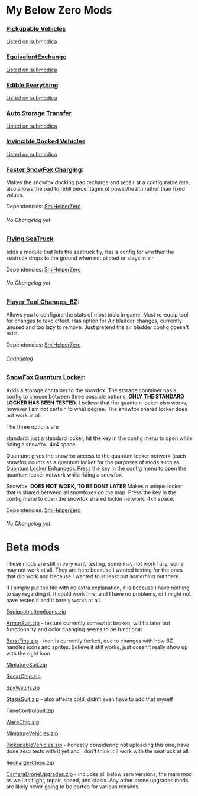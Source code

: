# My Below Zero Mods

### [Pickupable Vehicles](https://github.com/EldritchCarMaker/My-Subnautica-Mods/files/10326397/PickupableVehicles.zip)

[Listed on submodica](https://submodica.xyz/mods/sbz/138)


### [EquivalentExchange](https://github.com/EldritchCarMaker/My-Subnautica-Mods/files/10329026/EquivalentExchange.zip)

[Listed on submodica](https://submodica.xyz/mods/sbz/140)


### [Edible Everything](https://github.com/EldritchCarMaker/My-Subnautica-Mods/files/10329035/EdibleEverything.zip)

[Listed on submodica](https://submodica.xyz/mods/sbz/139)


### [Auto Storage Transfer](https://github.com/EldritchCarMaker/My-Subnautica-Mods/files/10332311/AutoStorageTransfer.zip)

[Listed on submodica](https://submodica.xyz/mods/sbz/150)


### [Invincible Docked Vehicles](https://github.com/EldritchCarMaker/My-Subnautica-Mods/files/10332316/InvincibleDockedVehicles.zip)

[Listed on submodica](https://submodica.xyz/mods/sbz/151)


### [Faster SnowFox Charging](https://github.com/Nagorogan/My-Subnautica-Mods/files/8227669/FasterSnowFoxCharging.zip):


Makes the snowfox docking pad recharge and repair at a configurable rate, also allows the pad to refill percentages of power/health rather than fixed values.

Dependencies: [SmlHelperZero](https://www.nexusmods.com/subnauticabelowzero/mods/34)
###### No Changelog yet


### [Flying SeaTruck](https://github.com/Nagorogan/My-Subnautica-Mods/files/8694119/FlyingSeaTruck.zip)


adds a module that lets the seatruck fly, has a config for whether the seatruck drops to the ground when not piloted or stays in air

Dependencies: [SmlHelperZero](https://www.nexusmods.com/subnauticabelowzero/mods/34)
###### No Changelog yet


### [Player Tool Changes_BZ](https://github.com/Nagorogan/My-Subnautica-Mods/files/8309959/PlayerToolChanges_BZ.zip):


Allows you to configure the stats of most tools in game. Must re-equip tool for changes to take effect. Has option for Air bladder changes, currently unused and too lazy to remove. Just pretend the air bladder config doesn't exist.

Dependencies: [SmlHelperZero](https://www.nexusmods.com/subnauticabelowzero/mods/34)
###### [Changelog](https://github.com/Nagorogan/My-Subnautica-Mods/blob/main/PlayerToolChanges_BZ/Changelog.md)


### [SnowFox Quantum Locker](https://github.com/Nagorogan/My-Subnautica-Mods/files/8227678/SnowFoxQuantumLocker.zip):


Adds a storage container to the snowfox. The storage container has a config to choose between three possible options. **ONLY THE STANDARD LOCKER HAS BEEN TESTED**. I believe that the quantum locker also works, however I am not certain to what degree. The snowfox shared locker does not work at all.

The three options are

standard: just a standard locker, hit the key in the config menu to open while riding a snowfox. 4x4 space.

Quantum: gives the snowfox access to the quantum locker network (each snowfox counts as a quantum locker for the purposes of mods such as [Quantum Locker Enhanced](https://www.nexusmods.com/subnauticabelowzero/mods/91)). Press the key in the config menu to open the quantum locker network while riding a snowfox.

Snowfox: **DOES NOT WORK, TO BE DONE LATER** Makes a unique locker that is shared between all snowfoxes on the map. Press the key in the config menu to open the snowfox shared locker network. 4x4 space.

Dependencies: [SmlHelperZero](https://www.nexusmods.com/subnauticabelowzero/mods/34)
###### No Changelog yet




# Beta mods

These mods are still in very early testing, some may not work fully, some may not work at all. They are here because I wanted testing for the ones that did work and because I wanted to at least put *something* out there.

If I simply put the file with no extra explanation, it is because I have nothing to say regarding it. It could work fine, and I have no problems, or I might not have tested it and it barely works at all.


[EquippableItemIcons.zip](https://github.com/EldritchCarMaker/My-Subnautica-Mods/files/10315483/EquippableItemIcons.zip)


[ArmorSuit.zip](https://github.com/EldritchCarMaker/My-Subnautica-Mods/files/10315485/ArmorSuit.zip) - texture currently somewhat broken, will fix later but functionality and color changing seems to be functional


[BurstFins.zip](https://github.com/EldritchCarMaker/My-Subnautica-Mods/files/10315488/BurstFins.zip) - icon is currently fucked, due to changes with how BZ handles icons and sprites. Believe it still works, just doesn't really show up with the right icon


[MiniatureSuit.zip](https://github.com/EldritchCarMaker/My-Subnautica-Mods/files/10315492/MiniatureSuit.zip)


[SonarChip.zip](https://github.com/EldritchCarMaker/My-Subnautica-Mods/files/10315499/SonarChip.zip)


[SpyWatch.zip](https://github.com/EldritchCarMaker/My-Subnautica-Mods/files/10315500/SpyWatch.zip)


[StasisSuit.zip](https://github.com/EldritchCarMaker/My-Subnautica-Mods/files/10315501/StasisSuit.zip) - also affects cold, didn't even have to add that myself


[TimeControlSuit.zip](https://github.com/EldritchCarMaker/My-Subnautica-Mods/files/10315504/TimeControlSuit.zip)


[WarpChip.zip](https://github.com/EldritchCarMaker/My-Subnautica-Mods/files/10315505/WarpChip.zip)


[MiniatureVehicles.zip](https://github.com/EldritchCarMaker/My-Subnautica-Mods/files/10315493/MiniatureVehicles.zip)


[PickupableVehicles.zip](https://github.com/EldritchCarMaker/My-Subnautica-Mods/files/10315494/PickupableVehicles.zip) - honestly considering not uploading this one, have done zero tests with it yet and I don't think it'll work with the seatruck at all.


[RechargerChips.zip](https://github.com/EldritchCarMaker/My-Subnautica-Mods/files/10315498/RechargerChips.zip)


[CameraDroneUpgrades.zip](https://github.com/EldritchCarMaker/My-Subnautica-Mods/files/10315506/CameraDroneUpgrades.zip) - includes all below zero versions, the main mod as well as flight, repair, speed, and stasis. Any other drone upgrades mods are likely never going to be ported for various reasons.
